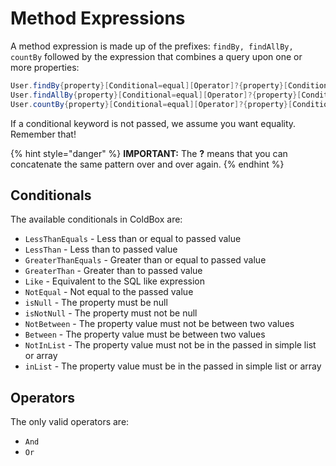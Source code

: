# Method Expressions

A method expression is made up of the prefixes: `findBy, findAllBy, countBy` followed by the expression that combines a query upon one or more properties:

```java
User.findBy{property}[Conditional=equal][Operator]?{property}[Conditional][Operator]
User.findAllBy{property}[Conditional=equal][Operator]?{property}[Conditional][Operator]
User.countBy{property}[Conditional=equal][Operator]?{property}[Conditional][Operator]
```

If a conditional keyword is not passed, we assume you want equality. Remember that!

{% hint style="danger" %}
**IMPORTANT:** The **?** means that you can concatenate the same pattern over and over again.
{% endhint %}

## Conditionals

The available conditionals in ColdBox are:

* `LessThanEquals` - Less than or equal to passed value
* `LessThan` - Less than to passed value
* `GreaterThanEquals` - Greater than or equal to passed value
* `GreaterThan` - Greater than to passed value
* `Like` - Equivalent to the SQL like expression
* `NotEqual` - Not equal to the passed value
* `isNull` - The property must be null
* `isNotNull` - The property must not be null
* `NotBetween` - The property value must not be between two values
* `Between` - The property value must be between two values
* `NotInList` - The property value must not be in the passed in simple list or array
* `inList` - The property value must be in the passed in simple list or array

## Operators

The only valid operators are:

* `And`
* `Or`
